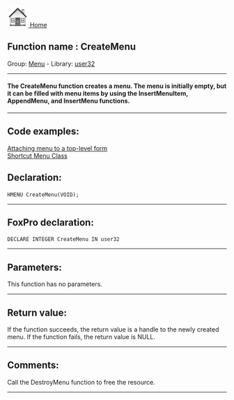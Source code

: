 [<img src="../../images/home.png"> Home ](https://github.com/VFPX/Win32API)  

## Function name : CreateMenu
Group: [Menu](../../functions_group.md#Menu)  -  Library: [user32](../../libraries.md#user32)  
***  


#### The CreateMenu function creates a menu. The menu is initially empty, but it can be filled with menu items by using the InsertMenuItem, AppendMenu, and InsertMenu functions.
***  


## Code examples:
[Attaching menu to a top-level form](../../samples/sample_208.md)  
[Shortcut Menu Class](../../samples/sample_419.md)  

## Declaration:
```foxpro  
HMENU CreateMenu(VOID);  
```  
***  


## FoxPro declaration:
```foxpro  
DECLARE INTEGER CreateMenu IN user32  
```  
***  


## Parameters:
This function has no parameters.   
***  


## Return value:
If the function succeeds, the return value is a handle to the newly created menu. If the function fails, the return value is NULL.  
***  


## Comments:
Call the DestroyMenu function to free the resource.  
  
***  

